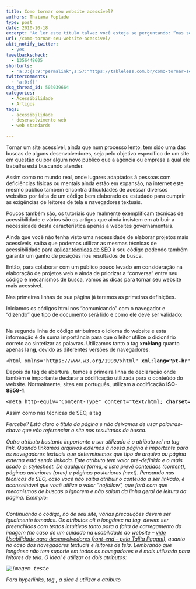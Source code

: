 ```yaml
---
title: Como tornar seu website acessível?
authors: Thaiana Poplade
type: post
date: 2010-10-18
excerpt: 'Ao ler este título talvez você esteja se perguntando: “mas se ele já foi publicado, já pode ser acessado por todos, certo?!” e a resposta mais correta é: “depende”. Que tal entender melhor o que significa acessibilidade na web?'
url: /como-tornar-seu-website-acessivel/
aktt_notify_twitter:
  - yes
tweetbackscheck:
  - 1356448605
shorturls:
  - 'a:3:{s:9:"permalink";s:57:"https://tableless.com.br/como-tornar-seu-website-acessivel";s:7:"tinyurl";s:26:"https://tinyurl.com/3ccl9so";s:4:"isgd";s:19:"https://is.gd/9K4DaG";}'
twittercomments:
  - 'a:0:{}'
dsq_thread_id: 503039664
categories:
  - Acessibilidade
  - Artigos
tags:
  - acessibilidade
  - desenvolvimento web
  - web standards

---
```

Tornar um site acessível, ainda que num processo lento, tem sido uma das buscas de alguns desenvolvedores, seja pelo objetivo específico de um site em questão ou por algum novo público que a agência ou empresa a qual ele trabalha está buscando atender.
  
Assim como no mundo real, onde lugares adaptados à pessoas com deficiências físicas ou mentais ainda estão em expansão, na internet este mesmo público também encontra dificuldades de acessar diversos websites por falta de um código bem elaborado ou estudado para cumprir as exigências de leitores de tela e navegadores textuais.

Poucos também são, os tutoriais que realmente exemplificam técnicas de acessibilidade e vários são os artigos que ainda insistem em atribuir a necessidade desta característica apenas à websites governamentais.
  
Ainda que você não tenha visto uma necessidade de elaborar projetos mais acessíveis, saiba que podemos utilizar as mesmas técnicas de acessibilidade para [aplicar técnicas de SEO][1] à seu código podendo também garantir um ganho de posições nos resultados de busca.

Então, para colaborar com um público pouco levado em consideração na elaboração de projetos web e ainda de priorizar a “conversa” entre seu código e mecanismos de busca, vamos às dicas para tornar seu website mais acessível.

Nas primeiras linhas de sua página já teremos as primeiras definições.
  
Iniciamos os códigos html nos “comunicando” com o navegador e &#8220;dizendo&#8221; que tipo de documento será lido e como ele deve ser validado:

<pre lang="html" line="1"></pre>

Na segunda linha do código atribuímos o idioma do website e esta informação é de suma importância para que o leitor utilize o dicionário correto ao sintetizar as palavras. Utilizamos tanto a tag **xml:lang** quanto apenas **lang**, devido as diferentes versões de navegadores:

<pre lang="html" line="1">&lt;html xmlns="https://www.w3.org/1999/xhtml" <strong>xml:lang="pt-br" lang="pt-br”</strong>&gt;</pre>

Depois da tag de abertura _<head>_, temos a primeira linha de declaração _<meta>_ onde também é importante declarar a códificação utilizada para o conteúdo do website. Normalmente, sites em português, utilizam a codificação **ISO-8859-1**:

<pre lang="html" line="1">&lt;meta http-equiv="Content-Type" content="text/html; <strong>charset=ISO-8859-1"</strong> /&gt;</pre>

Assim como nas técnicas de SEO, a tag _<title>_ que atribui título à página, também é de igual importância para as técnicas de Acessibilidade. Devido à este fato, temos o primeiro embate entre elas &#8211; uma preza por palavras-chave que garantem um melhor page-rank e outra preza pela leitura mais clara do nome e objetivo de um website acessados por navegadores textuais e leitores de tela. A dica é: procure elaborar todos os textos, que serão interpretados por sintetizadores e mecanismos de busca, unindo essas técnicas. No caso da tag _title_ procure escrever um título claro e coerente sem excluir as palavras-chave. Por exemplo:

<pre lang="html" line="1"><title>
  Como tornar seu website acessível? | Boas práticas de Desenvolvimento com Padrões Web
</title></pre>

Percebe? Está claro o título da página e não deixamos de usar palavras-chave que vão referenciar o site nos resultados de busca.

Outro atributo bastante importante a ser utilizado é o atributo _rel_ na tag _link_. Quando linkamos arquivos externos à nossa página é importante para os navegadores textuais que determinemos que tipo de arquivo ou página externa está sendo linkada. Este atributo tem valor pré-definido e o mais usado é: _stylesheet_. De qualquer forma, a lista prevê conteúdos (content), páginas anteriores (prev) e páginas posteriores (next). Pensando nas técnicas de SEO, caso você não saiba atribuir o conteúdo a ser linkado, é aconselhável que você utilize o valor “nofollow”, que fará com que mecanismos de buscas o ignorem e não saiam da linha geral de leitura da página. Exemplo:

<pre lang="html" line="1"></pre>

Continuando o código, no _<body>_ de seu site, várias precauções devem ser igualmente tomadas. Os atributos _alt_ e _longdesc_ na tag _<img>_ devem ser preenchidos com textos intuitivos tanto para a falta de carregamento da imagem (no caso de um cuidado na usabilidade do website &#8211; <a href="https://tableless.com.br/usabilidade-para-desenvolvedores-front-end" target="_blank">vide Usabilidade para desenvolvedores front-end &#8211; pela Talita Pagani</a>), quanto no caso dos navegadores textuais e leitores de tela. Lembrando que _longdesc_ não tem suporte em todos os navegadores e é mais utilizado para leitores de tela. O ideal é utilizar os dois atributos:

<pre lang="html" line="1"><img src="images/1.jpg" alt="Imagem teste" longdesc="Imagem inserida  para  teste de atributos longdesc na tag img do html" /></pre>

Para hyperlinks, tag _<a>_, a dica é utilizar o atributo _<title>_, com textos claros que exemplifiquem o destino do usuário ao clicar no link e não apenas com a descrição “clique aqui”. Além deste, outros dois atributos bastante valiosos para esta tag, são _tabindex_ e _accesskey_. A primeira permite que seja atribuída a ordem a qual a tecla _tab_ acessará o referido link e a segunda atribui uma tecla de atalho para o mesmo. Exemplo:

<pre lang="html" line="1"><ul>
  <li>
    <a href="index.html">PÁGINA INICIAL</a>
  </li>
  
</ul></pre>

Por fim, para que o deficiente visual não gaste muito tempo ouvindo, através do leitor de tela, todas as linhas de código que seus scripts tem, aconselha-se o uso da tag _<noscript>_ para descrever o objetivo do script na página. Por exemplo:

<pre lang="html" line="1"><!--mce:0-->
Funções para auxílio de animações do portal da ANEEL</pre>

Quer saber mais detalhes sobre Acessibilidade na Web? Abaixo 3 links que podem te ajudar nesta pesquisa.

A avaliação de acessibilidade de seu site pode ser feita pela URL: <a href="https://www.dasilva.org.br/" target="_blank">https://www.dasilva.org.br/</a>.
  
A documentação da W3C, para acessibilidade, pode ser adquirida neste link: <a href="https://www.w3.org/WAI/" target="_blank">https://www.w3.org/WAI/</a>
  
Para visualizar seu site em um navegador textual, acesse: <a href="https://www.delorie.com/web/lynxview.html" target="_blank">https://www.delorie.com/web/lynxview.html</a>

Com o HTML5 algumas dessas técnicas devem ser extintas, porque muitas das tags já estão sendo preparadas para ter um valor especialmente elaborado para cumprir requisitos de usabilidade, acessibilidade e SEO. Porém, enquanto a documentação se mantém em fase de formulação, vamos tornando acessíveis os sites que estão hoje na internet, mas ainda dificultam muito a vida deste público também inserido ao mundo virtual.

 [1]: https://tableless.com.br/seo-iniciantes-basico "SEO para iniciantes"